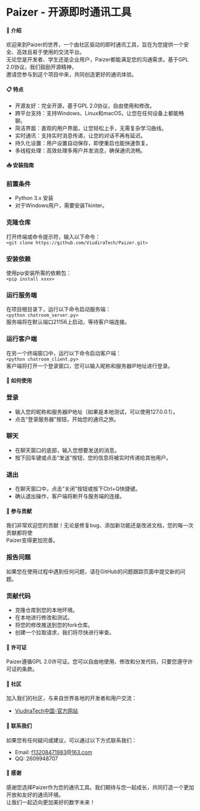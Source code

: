 # Paizer - 开源即时通讯工具

#### 🚀 介绍

欢迎来到Paizer的世界，一个由社区驱动的即时通讯工具，旨在为您提供一个安全、高效且易于使用的交流平台。  
无论您是开发者、学生还是企业用户，Paizer都能满足您的沟通需求。基于GPL 2.0协议，我们鼓励开源精神，  
邀请您参与到这个项目中来，共同创造更好的通讯体验。

#### 📋 特点

* 开源友好：完全开源，基于GPL 2.0协议，自由使用和修改。  
* 跨平台支持：支持Windows、Linux和macOS，让您在任何设备上都能畅聊。  
* 简洁界面：直观的用户界面，让您轻松上手，无需复杂学习曲线。  
* 实时通讯：支持实时消息传递，让您的对话不再有延迟。  
* 持久化设置：用户设置自动保存，即使重启也能快速恢复。  
* 多线程处理：高效处理多用户并发消息，确保通讯流畅。

#### 📥 安装指南

### 前置条件

* Python 3.x 安装  
* 对于Windows用户，需要安装Tkinter。

### 克隆仓库

打开终端或命令提示符，输入以下命令：  
`<git clone https://github.com/ViudiraTech/Paizer.git>` 

### 安装依赖

使用pip安装所需的依赖包：  
`<pip install xxxx>` 

### 运行服务端

在项目根目录下，运行以下命令启动服务端：  
`<python chatroom_server.py>`   
服务端将在默认端口21156上启动，等待客户端连接。

### 运行客户端

在另一个终端窗口中，运行以下命令启动客户端：  
`<python chatroom_client.py>`  
客户端将打开一个登录窗口，您可以输入昵称和服务器IP地址进行登录。

#### 🔧 如何使用

### 登录

* 输入您的昵称和服务器IP地址（如果是本地测试，可以使用127.0.0.1）。  
* 点击“登录服务器”按钮，开始您的通讯之旅。

### 聊天

* 在聊天窗口的底部，输入您想要发送的消息。  
* 按下回车键或点击“发送”按钮，您的信息将被实时传递给其他用户。

### 退出

* 在聊天窗口中，点击“关闭”按钮或按下Ctrl+Q快捷键。  
* 确认退出操作，客户端将断开与服务端的连接。

#### 🤝 参与贡献

我们非常欢迎您的贡献！无论是修复bug、添加新功能还是改进文档，您的每一次贡献都将使  
Paizer变得更加完善。

### 报告问题

如果您在使用过程中遇到任何问题，请在GitHub的问题跟踪页面中提交新的问题。

### 贡献代码

* 克隆仓库到您的本地环境。  
* 在本地进行修改和测试。  
* 将您的修改推送到您的fork仓库。  
* 创建一个拉取请求，我们将尽快进行审查。

#### 📜 许可证

Paizer遵循GPL 2.0许可证。您可以自由地使用、修改和分发代码，只要您遵守许可证的条款。

#### 💬 社区

加入我们的社区，与来自世界各地的开发者和用户交流：  
* [ViudiraTech中国-官方网站](https://ViudiraTech.中国/)

#### 📝 联系我们

如果您有任何疑问或建议，可以通过以下方式联系我们：

*  Email: f13208471983@163.com  
*  QQ: 2609948707

#### 🎉 感谢

感谢您选择Paizer作为您的通讯工具。我们期待与您一起成长，共同打造一个更加开放和友好的通讯环境。  
让我们一起迈向更加美好的数字未来！
